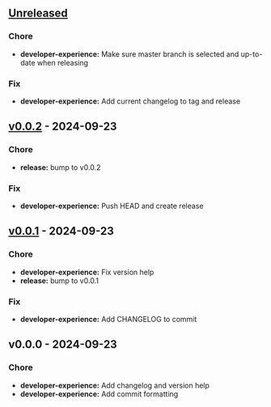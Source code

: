 <a name="unreleased"></a>
## [Unreleased]

### Chore
- **developer-experience:** Make sure master branch is selected and up-to-date when releasing

### Fix
- **developer-experience:** Add current changelog to tag and release


<a name="v0.0.2"></a>
## [v0.0.2] - 2024-09-23
### Chore
- **release:** bump to v0.0.2

### Fix
- **developer-experience:** Push HEAD and create release


<a name="v0.0.1"></a>
## [v0.0.1] - 2024-09-23
### Chore
- **developer-experience:** Fix version help
- **release:** bump to v0.0.1

### Fix
- **developer-experience:** Add CHANGELOG to commit


<a name="v0.0.0"></a>
## v0.0.0 - 2024-09-23
### Chore
- **developer-experience:** Add changelog and version help
- **developer-experience:** Add commit formatting


[Unreleased]: https://github.com/maartyman/rdfgo/compare/v0.0.2...HEAD
[v0.0.2]: https://github.com/maartyman/rdfgo/compare/v0.0.1...v0.0.2
[v0.0.1]: https://github.com/maartyman/rdfgo/compare/v0.0.0...v0.0.1
